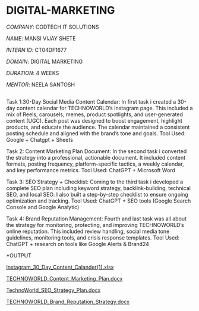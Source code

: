 # DIGITAL-MARKETING

*COMPANY*: CODTECH IT SOLUTIONS

*NAME*: MANSI VIJAY SHETE

*INTERN ID*: CT04DF1677

*DOMAIN*: DIGITAL  MARKETING

*DURATION*: 4 WEEKS

*MENTOR*: NEELA SANTOSH

## 
Task 1:30-Day Social Media Content Calendar:
In first task i created a 30-day content calendar for TECHNOWORLD’s Instagram page. This included a mix of Reels, carousels, memes, product spotlights, and user-generated content (UGC). Each post was designed to boost engagement, highlight products, and educate the audience. The calendar maintained a consistent posting schedule and aligned with the brand’s tone and goals.
Tool Used: Google + Chatgpt + Sheets

Task 2: Content Marketing Plan Document: 
In the  second task i converted the strategy into a professional, actionable document. It included content formats, posting frequency, platform-specific tactics, a weekly calendar, and key performance metrics.
Tool Used: ChatGPT + Microsoft Word

Task 3: SEO Strategy + Checklist:
Coming to the third task i developed a complete SEO plan including keyword strategy, backlink-building, technical SEO, and local SEO. I also built a step-by-step checklist to ensure ongoing optimization and tracking.
Tool Used: ChatGPT + SEO tools (Google Search Console and Google Analytic)

Task 4: Brand Reputation Management:
Fourth and last task was all about the strategy for monitoring, protecting, and improving TECHNOWORLD’s online reputation. This included review handling, social media tone guidelines, monitoring tools, and crisis response templates.
Tool Used: ChatGPT + research on tools like Google Alerts & Brand24

*OUTPUT

[Instagram_30_Day_Content_Calander(1).xlsx](https://github.com/user-attachments/files/20555768/Instagram_30_Day_Content_Calander.1.xlsx)

[TECHNOWORLD_Content_Marketing_Plan.docx](https://github.com/user-attachments/files/20555823/TECHNOWORLD_Content_Marketing_Plan.docx)

[TechnoWorld_SEO_Strategy_Plan.docx](https://github.com/user-attachments/files/20555834/TechnoWorld_SEO_Strategy_Plan.docx)

[TECHNOWORLD_Brand_Reputation_Strategy.docx](https://github.com/user-attachments/files/20593479/TECHNOWORLD_Brand_Reputation_Strategy.docx)



